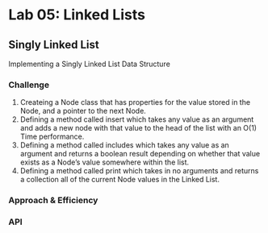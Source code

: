 # Lab 05: Linked Lists

## Singly Linked List
Implementing a Singly Linked List Data Structure

### Challenge
1. Createing a Node class that has properties for the value stored in the Node, and a pointer to the next Node.
2. Defining a method called insert which takes any value as an argument and adds a new node with that value to the head of the list with an O(1) Time performance.
3. Defining a method called includes which takes any value as an argument and returns a boolean result depending on whether that value exists as a Node’s value somewhere within the list.
4. Defining a method called print which takes in no arguments and returns a collection all of the current Node values in the Linked List.

### Approach & Efficiency


### API

